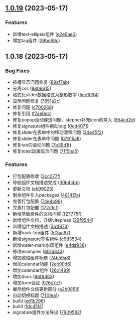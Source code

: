 ## [1.0.19](https://github.com/monsterxwx/uv-ui/compare/1.0.18...1.0.19) (2023-05-17)


### Features

* 新增text-ellipsis组件 ([e2e6ae0](https://github.com/monsterxwx/uv-ui/commit/e2e6ae0c5867fd6aa7ee197307a8ef6a8c2b917a))
* 增加tag组件 ([39bc60c](https://github.com/monsterxwx/uv-ui/commit/39bc60ca0fb9588c0587d0b6eef6970e15bf465f))



## 1.0.18 (2023-05-17)


### Bug Fixes

* 插槽显示问题修复 ([89af7ab](https://github.com/monsterxwx/uv-ui/commit/89af7ab8d491851f1ebeaf33d5827ce4541a59c3))
* 分离css ([8806615](https://github.com/monsterxwx/uv-ui/commit/8806615760a20a404986afa647640b2cf676e4cb))
* 格式化slider数据格式为整形数字 ([5ec1094](https://github.com/monsterxwx/uv-ui/commit/5ec109478bc15567d56b576307b64b000a4b40a2))
* 显示问题修复 ([7851a2c](https://github.com/monsterxwx/uv-ui/commit/7851a2c8bda5628849e0946bda5a8d5f6f9dfc91))
* 修复问题 ([c700268](https://github.com/monsterxwx/uv-ui/commit/c7002683066d49ba05713790dd0089957d6db62c))
* 修复引用 ([f7ae0dc](https://github.com/monsterxwx/uv-ui/commit/f7ae0dc2901ace84a552dd8ef1d7e5ea27441f80))
* 修复popup滚动穿透问题，stepper补充icon的导入 ([854cd2d](https://github.com/monsterxwx/uv-ui/commit/854cd2d3048713259a03c291bba0db62cea1e9a1))
* 修复signature组件拖动bug ([0ed4071](https://github.com/monsterxwx/uv-ui/commit/0ed407110bc81d0280e7d79dd6b3cec1900b0c2c))
* 修复slider在表单中的移动漂移问题 ([2de45f2](https://github.com/monsterxwx/uv-ui/commit/2de45f22216649381d79fc17bd3044346b06eeec))
* 修复slider在表单中问题 ([07915a8](https://github.com/monsterxwx/uv-ui/commit/07915a852d29dacd9589e6f53ed12128cefb6704))
* 修复tab的滚动问题 ([7b39d1f](https://github.com/monsterxwx/uv-ui/commit/7b39d1f52dbb87203fb4b7175eeda238414d2c17))
* 修复toast动画显示问题 ([71f5ea5](https://github.com/monsterxwx/uv-ui/commit/71f5ea54d38c8164d5433e9999844798c4688327))


### Features

* 打包配置修改 ([3cc077f](https://github.com/monsterxwx/uv-ui/commit/3cc077f303044acfb57e848d60840d8fb7a4451a))
* 导航组件文档描述完成 ([30b4cbb](https://github.com/monsterxwx/uv-ui/commit/30b4cbb6fb53b65da8353de9360d69134f21fe01))
* 更新文档 ([ab99023](https://github.com/monsterxwx/uv-ui/commit/ab99023ea27ec748233b1479a1177a9fe006feb5))
* 剩余组件引入packages ([481417a](https://github.com/monsterxwx/uv-ui/commit/481417a0af092a87ded1376a8748df41238ca1e8))
* 完善打包配置 ([74e4b99](https://github.com/monsterxwx/uv-ui/commit/74e4b993c6aab647be6219fd462881e07e97b9ac))
* 完善打包配置 ([172c1cf](https://github.com/monsterxwx/uv-ui/commit/172c1cfa95e60e3344e3cbc1d736b70fbdedbd7a))
* 新增基础组件的文档内容 ([f27775f](https://github.com/monsterxwx/uv-ui/commit/f27775f595fcb81dc7ecdbb05e032460c3460cf2))
* 新增组件文档，升级vitepress ([29f9544](https://github.com/monsterxwx/uv-ui/commit/29f954470161190d2f6127b10eb3612bf9c22ece))
* 新增组件文档描述 ([3b1f873](https://github.com/monsterxwx/uv-ui/commit/3b1f8739030c919382b1699d4df1f519020e6bc7))
* 新增back-top组件 ([5f3aa97](https://github.com/monsterxwx/uv-ui/commit/5f3aa97a1407310e526aed66fb0bfc86dc11f334))
* 新增signature签名组件 ([c9d3534](https://github.com/monsterxwx/uv-ui/commit/c9d3534b3f593b84a63577ebd7c6c4116a7e9ce5))
* 新增water-mark水印组件 ([e4da938](https://github.com/monsterxwx/uv-ui/commit/e4da9382a8a02509210064f0a265f7f6eb0fc591))
* 修改examples ([8016343](https://github.com/monsterxwx/uv-ui/commit/80163430c7bac61a8e4f2413987ebead73b14c3b))
* 增加收缩组件标题 ([74b59a8](https://github.com/monsterxwx/uv-ui/commit/74b59a8d52a6c2fd1e76d3a6299fe2f5ec63de26))
* 增加calendar功能 ([2eb90d6](https://github.com/monsterxwx/uv-ui/commit/2eb90d6eb229e791f63825d9db563a86a3478825))
* 增加calendar组件 ([26c1499](https://github.com/monsterxwx/uv-ui/commit/26c149970fffddca1e51f56be965a2790e47ed86))
* 增加docs ([96f9463](https://github.com/monsterxwx/uv-ui/commit/96f946361bf50e40d254b6d6c63f896189c03735))
* 增加form验证 ([076c7c7](https://github.com/monsterxwx/uv-ui/commit/076c7c7e7b877761cea38393b80f629f4c1a4ea2))
* 展示组件文档更新部分 ([a2b0858](https://github.com/monsterxwx/uv-ui/commit/a2b0858efbf87a1f866a14d6d7add65cda720c87))
* 自动切换标题 ([7141ea1](https://github.com/monsterxwx/uv-ui/commit/7141ea1f3d1e527f08e3a3eaa033b4c6e04bc5f3))
* build ([ed1b296](https://github.com/monsterxwx/uv-ui/commit/ed1b29652bf5b9d5c35f6f76d5d105045f4e7cc1))
* build ([fdcd5f4](https://github.com/monsterxwx/uv-ui/commit/fdcd5f4047c58301e296dab5fc5af64e896656f7))
* signature组件方法导出 ([7909582](https://github.com/monsterxwx/uv-ui/commit/79095821a52e40d3ba7b7f5fb84a7335db32b62c))



